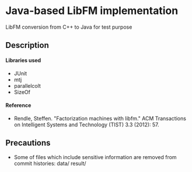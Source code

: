 Java-based LibFM implementation
==============

LibFM conversion from C++ to Java for test purpose 

Description
--------------

#### Libraries used
- JUnit
- mtj
- parallelcolt
- SizeOf

#### Reference
- Rendle, Steffen. "Factorization machines with libfm." ACM Transactions on Intelligent Systems and Technology (TIST) 3.3 (2012): 57.


Precautions
--------------

- Some of files which include sensitive information are removed from commit histories:
  data/
  result/
